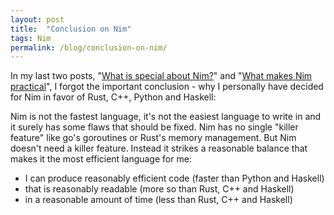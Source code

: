 ```yaml
---
layout: post
title:  "Conclusion on Nim"
tags: Nim
permalink: /blog/conclusion-on-nim/
---
```


In my last two posts, "[What is special about Nim?](/blog/what-is-special-about-nim/)" and "[What makes Nim practical](/blog/what-makes-nim-practical/)", I forgot the important conclusion - why I personally have decided for Nim in favor of Rust, C++, Python and Haskell:

Nim is not the fastest language, it's not the easiest language to write in and it surely has some flaws that should be fixed. Nim has no single "killer feature" like go's goroutines or Rust's memory management. But Nim doesn't need a killer feature. Instead it strikes a reasonable balance that makes it the most efficient language for me:

- I can produce reasonably efficient code (faster than Python and Haskell)
- that is reasonably readable (more so than Rust, C++ and Haskell)
- in a reasonable amount of time (less than Rust, C++ and Haskell)
